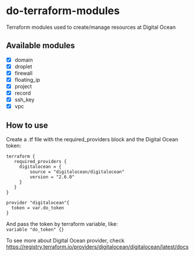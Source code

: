 # do-terraform-modules
Terraform modules used to create/manage resources at Digital Ocean

## Available modules
 - [x] domain
 - [x] droplet
 - [x] firewall
 - [x] floating_ip
 - [x] project
 - [x] record
 - [x] ssh_key
 - [x] vpc
 
 ## How to use
 
 Create a .tf file with the required_providers block and the Digital Ocean token:
 
 ```
 terraform {
    required_providers {
      digitalocean = {
          source = "digitalocean/digitalocean"
          version = "2.6.0"
      }
    }
}

provider "digitalocean"{
   token = var.do_token
}
 ```
 
 And pass the token by terraform variable, like:   
 `variable "do_token" {}`
 
To see more about Digital Ocean provider, check https://registry.terraform.io/providers/digitalocean/digitalocean/latest/docs
